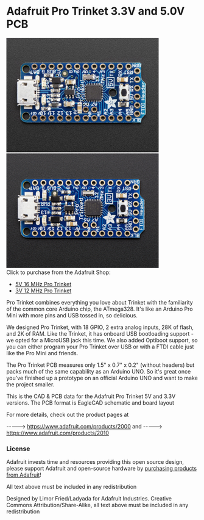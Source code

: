 # Adafruit Pro Trinket 3.3V and 5.0V PCB
<a href="http://www.adafruit.com/products/2000"><img src="assets/2000.jpg?raw=true" width="400px"></a>&nbsp; <a href="http://www.adafruit.com/products/2010"><img src="assets/2010.jpg?raw=true" width="400px"></a><br />
Click to purchase from the Adafruit Shop:
- [5V 16 MHz Pro Trinket](https://www.adafruit.com/product/2000)
- [3V 12 MHz Pro Trinket](https://www.adafruit.com/product/2010)

Pro Trinket combines everything you love about Trinket with the familiarity of the common core Arduino chip, the ATmega328. It's like an Arduino Pro Mini with more pins and USB tossed in, so delicious.

We designed Pro Trinket, with 18 GPIO, 2 extra analog inputs, 28K of flash, and 2K of RAM. Like the Trinket, it has onboard USB bootloading support - we opted for a MicroUSB jack this time. We also added Optiboot support, so you can either program your Pro Trinket over USB or with a FTDI cable just like the Pro Mini and friends.

The Pro Trinket PCB measures only 1.5" x 0.7" x 0.2" (without headers) but packs much of the same capability as an Arduino UNO. So it's great once you've finished up a prototype on an official Arduino UNO and want to make the project smaller.

This is the CAD & PCB data for the Adafruit Pro Trinket 5V and 3.3V versions. The PCB format is EagleCAD schematic and board layout

For more details, check out the product pages at

-----> https://www.adafruit.com/products/2000
and
-----> https://www.adafruit.com/products/2010

### License

Adafruit invests time and resources providing this open source design, please support Adafruit and open-source hardware by [purchasing products from Adafruit](https://www.adafruit.com)!

All text above must be included in any redistribution

Designed by Limor Fried/Ladyada for Adafruit Industries.
Creative Commons Attribution/Share-Alike, all text above must be included in any redistribution

